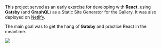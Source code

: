 This project served as an early exercise for developing with **React**, using **Gatsby** (and **GraphQL**) as a Static Site Generator for the Gallery. It was also deployed on [Netlify](https://volth.netlify.app). 

The main goal was to get the hang of **Gatsby** and practice React in the meantime. 

![](mockvolth.png)
